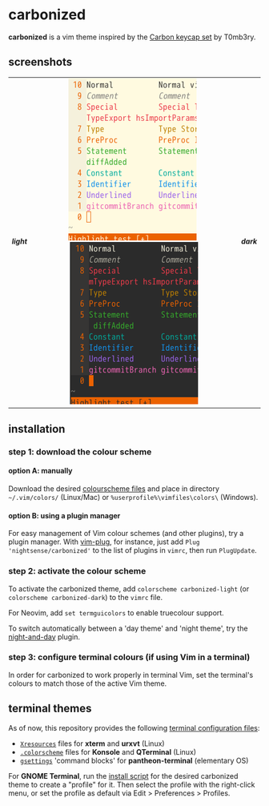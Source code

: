 # carbonized

**carbonized** is a vim theme inspired by the [Carbon keycap set](https://www.massdrop.com/buy/gmk-carbon-custom-keycap-set) by T0mb3ry.

## screenshots

<table>
<tr></tr><tr><td align="center"><h5>light</h5></td>
<td align="center"><img src="img/screenshot-carbonized-light.png" alt="screenshot of the carbonized-light vim theme" width="256"> <img src="img/screenshot-carbonized-dark.png" alt="screenshot of the carbonized-dark vim theme" width="256"></td>
<td align="center"><h5>dark</h5></td></tr>
</table>

## installation

### step 1: download the colour scheme

#### option A: manually

Download the desired [colourscheme files](https://github.com/nightsense/carbonized/tree/master/colors) and place in directory `~/.vim/colors/` (Linux/Mac) or `%userprofile%\vimfiles\colors\` (Windows).

#### option B: using a plugin manager

For easy management of Vim colour schemes (and other plugins), try a plugin manager. With [vim-plug](https://github.com/junegunn/vim-plug), for instance, just add `Plug 'nightsense/carbonized'` to the list of plugins in `vimrc`, then run `PlugUpdate`.

### step 2: activate the colour scheme

To activate the carbonized theme, add `colorscheme carbonized-light` (or `colorscheme carbonized-dark`) to the `vimrc` file.

For Neovim, add `set termguicolors` to enable truecolour support.

To switch automatically between a 'day theme' and 'night theme', try the [night-and-day](https://github.com/nightsense/night-and-day) plugin.

### step 3: configure terminal colours (if using Vim in a terminal)

In order for carbonized to work properly in terminal Vim, set the terminal's colours to match those of the active Vim theme.

## terminal themes

As of now, this repository provides the following [terminal configuration files](https://github.com/nightsense/carbonized/tree/master/terminal):
- [`Xresources`](https://github.com/nightsense/carbonized/tree/master/terminal/Xresources) files for **xterm** and **urxvt** (Linux)
- [`.colorscheme`](https://github.com/nightsense/carbonized/tree/master/terminal/konsole%20%26%20qterminal) files for **Konsole** and **QTerminal** (Linux)
- [`gsettings`](https://github.com/nightsense/carbonized/tree/master/terminal/pantheon-terminal.md) 'command blocks' for **pantheon-terminal** (elementary OS)

For **GNOME Terminal**, run the [install script](https://github.com/nightsense/carbonized/tree/master/terminal/gnome-terminal) for the desired carbonized theme to create a "profile" for it. Then select the profile with the right-click menu, or set the profile as default via Edit > Preferences > Profiles.

